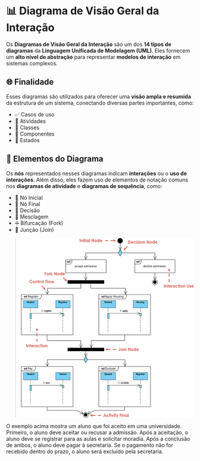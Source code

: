 # 📊 Diagrama de Visão Geral da Interação

Os **Diagramas de Visão Geral da Interação** são um dos **14 tipos de diagramas** da **Linguagem Unificada de Modelagem (UML)**. Eles fornecem um **alto nível de abstração** para representar **modelos de interação** em sistemas complexos.

## 🌐 Finalidade

Esses diagramas são utilizados para oferecer uma **visão ampla e resumida** da estrutura de um sistema, conectando diversas partes importantes, como:

- ✅ Casos de uso  
- 🔄 Atividades  
- 🧱 Classes  
- 🧩 Componentes  
- 🔁 Estados

## 🧩 Elementos do Diagrama

Os **nós** representados nesses diagramas indicam **interações** ou o **uso de interações**. Além disso, eles fazem uso de elementos de notação comuns nos **diagramas de atividade** e **diagramas de sequência**, como:

- 🔵 Nó Inicial  
- 🔴 Nó Final  
- 🔀 Decisão  
- 🔁 Mesclagem  
- ➗ Bifurcação (Fork)  
- 🔗 Junção (Join)

> <img src="./simpleGeneralDiagram.png" width="550" align="center" style="margin-right: 20px">

O exemplo acima mostra um aluno que foi aceito em uma universidade. Primeiro, o aluno deve aceitar ou recusar a admissão. Após a aceitação, o aluno deve se registrar para as aulas e solicitar moradia. Após a conclusão de ambos, o aluno deve pagar à secretaria. Se o pagamento não for recebido dentro do prazo, o aluno será excluído pela secretaria.
